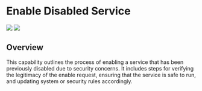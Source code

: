 # Enable Disabled Service
![](https://img.shields.io/badge/Phase-Recovery_%28P0005%29-blue)&nbsp;![](https://img.shields.io/badge/Category-Configuration-blue)
## Overview
This capability outlines the process of enabling a service that has been previously disabled due to security concerns. It includes steps for verifying the legitimacy of the enable request, ensuring that the service is safe to run, and updating system or security rules accordingly.